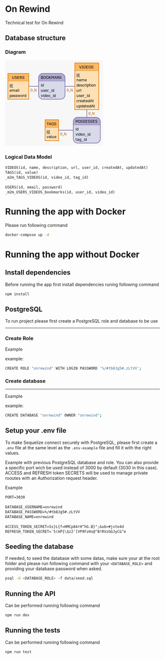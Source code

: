 # On Rewind

Technical test for On Rewind

## Database structure

### Diagram

![Diagram](docs/images/diagram.png "Diagram")

### Logical Data Model

```
VIDEOS(id, name, description, url, user_id, createdAt, updatedAt)
TAGS(id, value)
_m2m_TAGS_VIDEOS(id, video_id, tag_id)

USERS(id, email, password)
_m2m_USERS_VIDEOS_bookmarks(id, user_id, video_id)
```

# Running the app with Docker

Please run following command

```bash
docker-compose up -d
```

# Running the app without Docker

## Install dependencies

Before running the app first install dependencies runing following command

```bash
npm install
```

## PostgreSQL

To run project please first create a PostgreSQL role and database to be use

---

### Create Role

Example

example: 
```bash
CREATE ROLE "onrewind" WITH LOGIN PASSWORD '%/#tb8Jg5#.zLtVV';
```

### Create database

---

Example

example: 
```bash
CREATE DATABASE "onrewind" OWNER "onrewind";
```

## Setup your .env file

To make Sequelize connect securely with PostgreSQL, please first create a `.env` file at the same level as the `.env-example` file and fill it with the right values.

Example with previous PostgreSQL database and role. You can also provide a specific port wich be used instead of 3000 by default (3030 in this case). ACCESS and REFRESH token SECRETS will be used to manage private rooutes with an Authorization request header.

Example

```
PORT=3030

DATABASE_USERNAME=onrewind
DATABASE_PASSWORD=%/#tb8Jg5#.zLtVV
DATABASE_NAME=onrewind

ACCESS_TOKEN_SECRET=Ss}L{f=HMCp84rH^hG.B}";&ub>#jvte4d
REFRESH_TOKEN_SECRET=`5(mP{\$z2'[VP9FzHs@^B!RVzGGJyC&^e

```

## Seeding the database

If needed, to seed the database with some datas, make sure your at the root folder and please run following command with your `<DATABASE_ROLE>` and providing your database password when asked.

```bash
psql -U <DATABASE_ROLE> -f data/seed.sql
```

## Running the API

Can be performed running following command

```bash
npm run dev
```

## Running the tests

Can be performed running following command

```
npm run test
```
